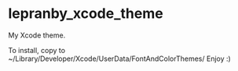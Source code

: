 # lepranby_xcode_theme
My Xcode theme.

To install, copy to ~/Library/Developer/Xcode/UserData/FontAndColorThemes/
Enjoy :)
